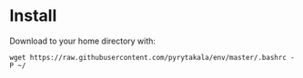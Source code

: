 # Install

Download to your home directory with:

`wget https://raw.githubusercontent.com/pyrytakala/env/master/.bashrc -P ~/`
